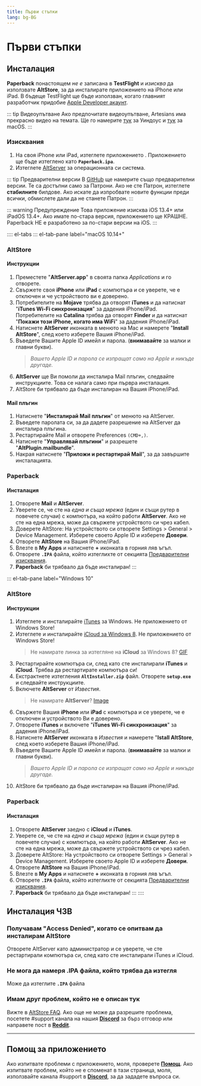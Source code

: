 ```yaml
---
title: Първи стъпки
lang: bg-BG
---
```


# Първи стъпки

## Инсталация
**Paperback** понастоящем _не е_ записана в **TestFlight** и _изисква_ да използвате **AltStore**, за да инсталирате приложението на iPhone или iPad. В бъдеще TestFlight ще бъде използван, когато главният разработчик придобие [Apple Developer акаунт](https://developer.apple.com/programs/).

::: tip Видеоупътване
Ако предпочитате видеоупътване, Artesians има прекрасно видео на темата. Ще го намерите [тук](https://www.youtube.com/watch?v=n1KRwsxNiWY) за Уиндоус и [тук](https://www.youtube.com/watch?v=CjPjsF4yJ0M) за macOS.
:::

### Изисквания
1. На своя iPhone или iPad, изтеглете приложението <Download text="от тук"/>. Приложението ще бъде изтеглено като **`Paperback.ipa`**.
1. Изтеглете [AltServer](https://altstore.io/) за операционната си система.

::: tip Предварителни версии
В [GitHub](https://github.com/Paperback-iOS/app/releases) ще намерите също предварителни версии. Те са достъпни само за Патрони. Ако не сте Патрон, изтеглете **стабилните** билдове.
Ако искате да изпробвате новите функции преди всички, обмислете дали да не станете Патрон.
:::

::: warning Предупреждение
Това приложение изисква iOS 13.4+ или iPadOS 13.4+. Ако имате по-стара версия, приложението ще КРАШНЕ. Paperback НЕ е разработено за по-стари версии на iOS.
:::

:::: el-tabs
::: el-tab-pane label="macOS 10.14+"
### AltStore
#### Инструкции
1. Преместете "**AltServer.app**" в своята папка *Applications* и го отворете.
1. Свържете своя **iPhone** или **iPad** с компютъра и се уверете, че е отключен и че устройството ви е доверено.
1. Потребителите на **Mojave** трябва да отворят **iTunes** и да натиснат "**iTunes Wi-Fi синхронизация**" за дадения iPhone/iPad.
   Потребителите на **Catalina** трябва да отворят **Finder** и да натиснат "**Покажи този iPhone, когато има WiFi**" за дадения iPhone/iPad.
1. Натиснете **AltServer** иконката в менюто на Mac и намерете "**Install AltStore**", след което изберете Вашия iPhone/iPad.
1. Въведете Вашите Apple ID имейл и парола. (**внимавайте** за малки и главни букви).
	> *Вашето Apple ID и парола се изпращат само на Apple и никъде другаде.*
1. **AltServer** ще Ви помоли да инсталира Mail плъгин, следвайте инструкциите. Това се налага само при първра инсталация.
1. AltStore би трябвало да бъде инсталиран на Вашия iPhone/iPad.

#### Mail плъгин
1. Натиснете "**Инсталирай Mail плъгин**" от менюто на AltServer.
1. Въведете паролата си, за да дадете разрешение на AltServer да инсталира плъгина.
1. Рестартирайте Mail и отворете Preferences `(CMD+,)`.
1. Натиснете "**Управлявай плъгини**" и разрешете "**AltPlugin.mailbundle**".
1. Накрая натиснете "**Приложи и рестартирай Mail**", за да завършите инсталацията.

### Paperback
#### Инсталация
1. Отворете **Mail** и **AltServer**.
1. Уверете се, че сте на _една и съща мрежа_ (един и същи рутер в повечете случаи) с компютъра, на който работи **AltServer**. Ако не сте на една мрежа, може да свържете устройството си чрез кабел.
1. Доверете AltStore: На устройството си отворете Settings > General > Device Management. Изберете своето Apple ID и изберете **Довери**.
1. Отворете **AltStore** на Вашия iPhone/iPad.
1. Влезте в **My Apps** и натиснете **+** иконката в горния ляв ъгъл.
1. Отворете **`.IPA`** файла, който изтеглихте от секцията [Предварителни изисквания](/help/guides/getting-started/#prerequisites).
1. **Paperback** би трябвало да бъде инсталиран!
:::

::: el-tab-pane label="Windows 10"
### AltStore
#### Инструкции
1. Изтеглете и инсталирайте [iTunes](https://www.apple.com/itunes/download/win64) за Windows.
   <el-tag type="warning">Не приложението от Windows Store!</el-tag>
1. Изтеглете и инсталирайте [iCloud за Windows 8](https://support.apple.com/en-us/HT204283).
   <el-tag type="warning">Не приложението от Windows Store!</el-tag>
	> Не намирате линка за изтегляне на **iCloud** за Windows 8? [GIF](https://imgur.com/a/P1ef4Wd)
1. Рестартирайте компютъра си, след като сте инсталирали **iTunes** и **iCloud**.
   <el-tag type="warning">Трябва да рестартирате компютъра си!</el-tag>
1. Екстрактнете изтегления **`AltInstaller.zip`** файл. Отворете **`setup.exe`** и следвайте инструкциите.
1. Включете **AltServer** от *Известия*.
	> Не намирате **AltServer**? [Image](https://imgur.com/a/rSagfh2)
1. Свържете Вашия **iPhone** или **iPad** с компютъра и се уверете, че е отключен и устройството Ви е доверено.
1. Отворете **iTunes** и включете "**iTunes Wi-Fi синхронизация**" за дадения iPhone/iPad.
1. Натиснете **AltServer** иконката в *Известия* и намерете "**Istall AltStore**, след което изберете Вашия iPhone/iPad.
1. Въведете Вашите Apple ID имейл и парола. (**внимавайте** за малки и главни букви).
	> *Вашето Apple ID и парола се изпращат само на Apple и никъде другаде.*
1. AltStore би трябвало да бъде инсталиран на Вашия iPhone/iPad.

### Paperback
#### Инсталация
1. Отворете **AltServer** заедно с **iCloud** и **iTunes**.
1. Уверете се, че сте на _една и съща мрежа_ (един и същи рутер в повечете случаи) с компютъра, на който работи **AltServer**. Ако не сте на една мрежа, може да свържете устройството си чрез кабел.
1. Доверете AltStore: На устройството си отворете Settings > General > Device Management. Изберете своето Apple ID и изберете **Довери**.
1. Отворете **AltStore** на Вашия iPhone/iPad.
1. Влезте в **My Apps** и натиснете **+** иконката в горния ляв ъгъл.
1. Отворете **`.IPA`** файла, който изтеглихте от секцията [Предварителни изисквания](/help/guides/getting-started/#prerequisites).
1. **Paperback** би трябвало да бъде инсталиран!
:::
::::

## Инсталация ЧЗВ
### Получавам "Access Denied", когато се опитвам да инсталирам AltStore
Отворете AltServer като администратор и се уверете, че сте рестартирали компютъра си, след като сте инсталирали iTunes и iCloud.

### Не мога да намеря .IPA файла, който трябва да изтегля
Може да изтеглите **`.IPA`** файла <Download text="от тук"/>

### Имам друг проблем, който не е описан тук
Вижте в [AltStore FAQ](https://altstore.io/faq/). Ако още не може да разрешите проблема, посетете #support канала на нашия **[Discord](https://discord.gg/Ny83JV3)** за бърз отговор или направете пост в **[Reddit](https://www.reddit.com/r/Paperback/)**.

---

## Помощ за приложението
Ако изпитвате проблеми с приложението, моля, проверете **[Помощ](/help/faq/#troubleshooting)**. Ако изпитвате проблем, който не е споменат в тази страница, моля, използвайте канала #support в **[Discord](https://discord.gg/Ny83JV3)**, за да зададете въпроса си.
